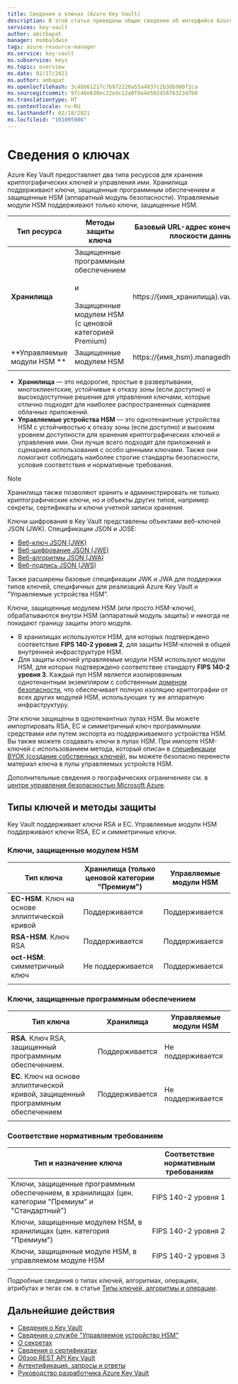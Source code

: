 ```yaml
---
title: Сведения о ключах (Azure Key Vault)
description: В этой статье приведены общие сведения об интерфейсе Azure Key Vault REST и подробные сведения о ключах.
services: key-vault
author: amitbapat
manager: msmbaldwin
tags: azure-resource-manager
ms.service: key-vault
ms.subservice: keys
ms.topic: overview
ms.date: 02/17/2021
ms.author: ambapat
ms.openlocfilehash: 3c4bb61217c7b972220a55a4837c2b3db980f2ca
ms.sourcegitcommit: 97c48e630ec22edc12a0f8e4e592d1676323d7b0
ms.translationtype: HT
ms.contentlocale: ru-RU
ms.lasthandoff: 02/18/2021
ms.locfileid: "101095986"
---
```

# <a name="about-keys"></a>Сведения о ключах

Azure Key Vault предоставляет два типа ресурсов для хранения криптографических ключей и управления ими. Хранилища поддерживают ключи, защищенные программным обеспечением и защищенные HSM (аппаратный модуль безопасности). Управляемые модули HSM поддерживают только ключи, защищенные HSM. 

|Тип ресурса|Методы защиты ключа|Базовый URL-адрес конечной точки в плоскости данных|
|--|--|--|
| **Хранилища** | Защищенные программным обеспечением<br/><br/>и<br/><br/>Защищенные модулем HSM (с ценовой категорией Premium)</li></ul> | https://{имя_хранилища}.vault.azure.net |
| **Управляемые модули HSM ** | Защищенные модулем HSM | https://{имя_hsm}.managedhsm.azure.net |
||||

- **Хранилища** — это недорогие, простые в развертывании, многоклиентские, устойчивые к отказу зоны (если доступно) и высокодоступные решения для управления ключами, которые отлично подходят для наиболее распространенных сценариев облачных приложений.
- **Управляемые устройства HSM** — это однотенантные устройства HSM с устойчивостью к отказу зоны (если доступно) и высоким уровнем доступности для хранения криптографических ключей и управления ими. Они лучше всего подходят для приложений и сценариев использования с особо ценными ключами. Также они помогают соблюдать наиболее строгие стандарты безопасности, условия соответствия и нормативные требования. 

> [!NOTE]
> Хранилища также позволяют хранить и администрировать не только криптографические ключи, но и объекты других типов, например секреты, сертификаты и ключи учетной записи хранения.

Ключи шифрования в Key Vault представлены объектами веб-ключей JSON (JWK). Спецификации JSON и JOSE:

-   [Веб-ключ JSON (JWK)](https://tools.ietf.org/html/draft-ietf-jose-json-web-key)  
-   [Веб-шифрование JSON (JWE)](http://tools.ietf.org/html/draft-ietf-jose-json-web-encryption)  
-   [Веб-алгоритмы JSON (JWA)](http://tools.ietf.org/html/draft-ietf-jose-json-web-algorithms)  
-   [Веб-подпись JSON (JWS)](https://tools.ietf.org/html/draft-ietf-jose-json-web-signature) 

Также расширены базовые спецификации JWK и JWA для поддержки типов ключей, специфичных для реализаций Azure Key Vault и "Управляемые устройства HSM". 

Ключи, защищенные модулем HSM (или просто HSM-ключи), обрабатываются внутри HSM (аппаратный модуль защиты) и никогда не покидают границу защиты этого модуля. 

- В хранилищах используются HSM, для которых подтверждено соответствие **FIPS 140-2 уровня 2**, для защиты HSM-ключей в общей внутренней инфраструктуре HSM. 
- Для защиты ключей управляемые модули HSM используют модули HSM, для которых подтверждено соответствие стандарту **FIPS 140-2 уровня 3**. Каждый пул HSM является изолированным однотенантным экземпляром с собственным [доменом безопасности](../managed-hsm/security-domain.md), что обеспечивает полную изоляцию криптографии от всех других модулей HSM, использующих ту же аппаратную инфраструктуру.

Эти ключи защищены в однотенантных пулах HSM. Вы можете импортировать RSA, EC и симметричный ключ программными средствами или путем экспорта из поддерживаемого устройства HSM. Вы также можете создавать ключи в пулах HSM. При импорте HSM-ключей с использованием метода, который описан в [спецификации BYOK (создание собственных ключей)](../keys/byok-specification.md), вы можете безопасно перенести материал ключа в пулы управляемых устройств HSM. 

Дополнительные сведения о географических ограничениях см. в [центре управления безопасностью Microsoft Azure](https://azure.microsoft.com/support/trust-center/privacy/).

## <a name="key-types-and-protection-methods"></a>Типы ключей и методы защиты

Key Vault поддерживает ключи RSA и EC. Управляемые модули HSM поддерживают ключи RSA, EC и симметричные ключи. 

### <a name="hsm-protected-keys"></a>Ключи, защищенные модулем HSM

|Тип ключа|Хранилища (только ценовой категории "Премиум")|Управляемые модули HSM|
|--|--|--|
|**EC-HSM**. Ключ на основе эллиптической кривой | Поддерживается | Поддерживается|
|**RSA-HSM**. Ключ RSA|Поддерживается|Поддерживается|
|**oct-HSM**: симметричный ключ|Не поддерживается|Поддерживается|
|||

### <a name="software-protected-keys"></a>Ключи, защищенные программным обеспечением

|Тип ключа|Хранилища|Управляемые модули HSM|
|--|--|--|
**RSA**. Ключ RSA, защищенный программным обеспечением.|Поддерживается|Не поддерживается
**EC**. Ключ на основе эллиптической кривой, защищенный программным обеспечением|Поддерживается|Не поддерживается
|||

### <a name="compliance"></a>Соответствие нормативным требованиям

|Тип и назначение ключа|Соответствие нормативным требованиям|
|---|---|
|Ключи, защищенные программным обеспечением, в хранилищах (цен. категории "Премиум" и "Стандартный") | FIPS 140-2 уровня 1|
|Ключи, защищенные модулем HSM, в хранилищах (цен. категория "Премиум")| FIPS 140-2 уровня 2|
|Ключи, защищенные модуле HSM, в управляемом модуле HSM|FIPS 140-2 уровня 3|
|||



Подробные сведения о типах ключей, алгоритмах, операциях, атрибутах и тегах см. в статье [Типы ключей, алгоритмы и операции](about-keys-details.md).

## <a name="next-steps"></a>Дальнейшие действия
- [Сведения о Key Vault](../general/overview.md)
- [Сведения о службе "Управляемое устройство HSM"](../managed-hsm/overview.md)
- [О секретах](../secrets/about-secrets.md)
- [Сведения о сертификатах](../certificates/about-certificates.md)
- [Обзор REST API Key Vault](../general/about-keys-secrets-certificates.md)
- [Аутентификация, запросы и ответы](../general/authentication-requests-and-responses.md)
- [Руководство разработчика Azure Key Vault](../general/developers-guide.md)

